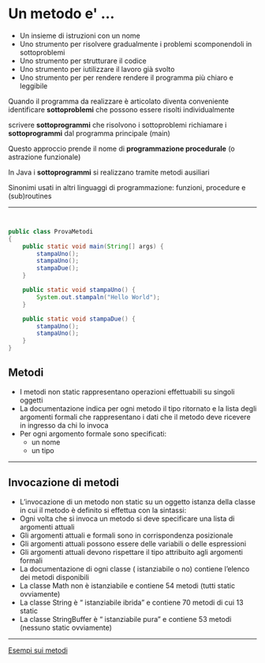 # Un metodo e' ...

* Un  insieme  di   istruzioni   con un nome 
* Uno  strumento  per  risolvere gradualmente i problemi  scomponendoli  in sottoproblemi
* Uno strumento per strutturare  il codice
* Uno strumento per iutilizzare il lavoro già svolto
* Uno  strumento per per rendere rendere il programma più  chiaro e leggibile


Quando il programma da realizzare è articolato diventa conveniente
identificare **sottoproblemi** che possono essere risolti individualmente

scrivere **sottoprogrammi** che risolvono i sottoproblemi
richiamare i **sottoprogrammi** dal programma principale (main)

Questo approccio prende il nome di **programmazione procedurale** (o
astrazione funzionale)

In Java i **sottoprogrammi** si realizzano tramite metodi ausiliari

Sinonimi usati in altri linguaggi di programmazione: funzioni,
procedure e (sub)routines

---


```java


public class ProvaMetodi
{
	public static void main(String[] args) {
		stampaUno();
		stampaUno();
		stampaDue();
	}

	public static void stampaUno() {
		System.out.stampaln("Hello World");
	}

	public static void stampaDue() {
		stampaUno();
		stampaUno();
	}
}

```

## Metodi
* I metodi non static rappresentano operazioni effettuabili su singoli oggetti
* La documentazione indica per ogni metodo il tipo ritornato e la lista degli argomenti formali che rappresentano i dati che il metodo deve ricevere in ingresso da chi lo invoca
* Per ogni argomento formale sono specificati:
	* un nome
	* un tipo

---

## Invocazione di metodi
* L’invocazione di un metodo non static su un oggetto istanza della classe in cui il metodo è definito si effettua con la sintassi:
* Ogni volta che si invoca un metodo si deve specificare una lista di argomenti attuali
* Gli argomenti attuali e formali sono in corrispondenza posizionale
* Gli argomenti attuali possono essere delle variabili o delle espressioni
* Gli argomenti attuali devono rispettare il tipo attribuito agli argomenti formali
* La documentazione di ogni classe ( istanziabile o no) contiene l’elenco dei metodi disponibili
* La classe Math non è istanziabile e contiene 54 metodi (tutti static ovviamente)
* La classe String è “ istanziabile ibrida” e contiene 70 metodi di cui 13 static
* La classe StringBuffer è “ istanziabile pura” e contiene 53 metodi (nessuno static ovviamente)

---




[Esempi sui metodi](https://gist.github.com/maboglia/c9cb7b9c7a895e046cb9ecf2b7d23870)